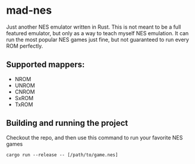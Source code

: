 # mad-nes
Just another NES emulator written in Rust. This is not meant to be a full featured emulator, but only as a way to teach myself NES emulation. It can run the most popular NES games just fine, but not guaranteed to run every ROM perfectly.

## Supported mappers:
- NROM
- UNROM
- CNROM
- SxROM
- TxROM

## Building and running the project
Checkout the repo, and then use this command to run your favorite NES games
```
cargo run --release -- [/path/to/game.nes]
```
